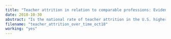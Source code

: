 ```yaml
---
title: "Teacher attrition in relation to comparable professions: Evidence from a repeated cross-sectional design"
date: 2018-10-30
abstract: "Is the national rate of teacher attrition in the U.S. higher than expected? In this paper I extend prior research on teacher attrition by conducting a repeated cross-sectional analysis of teacher attrition in relation to arguably similar vocational professions, including nursing, social work, and accounting. I find that the national rate of teacher attrition has remained strikingly stable over time at around 8 percent and exhibits less variation than comparable professions. Teachers and nurses share similar rates of attrition. A decline in the labor force leaver rate among older teachers approaching retirement explains a small decrease in the overall attrition rate between 2001 and 2018."
filename: "teacher_attrition_over_time_oct18"
working: "yes"
---
```


